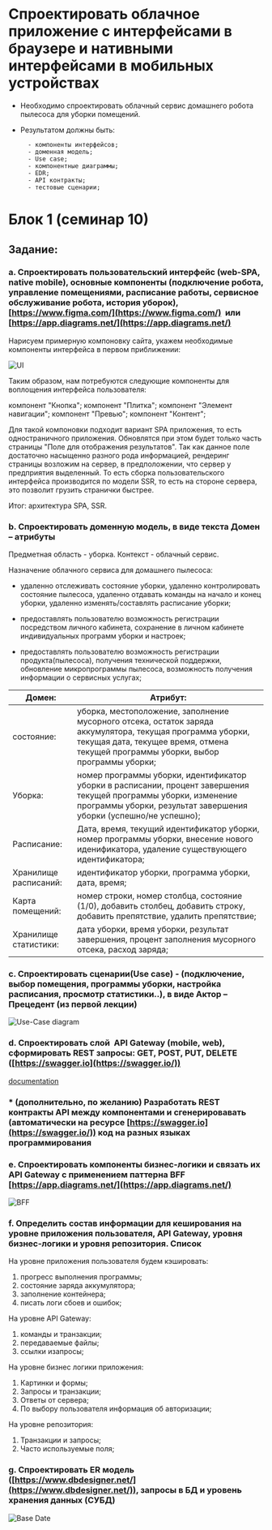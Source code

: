 # Спроектировать облачное приложение с интерфейсами в браузере и нативными интерфейсами в мобильных устройствах

+ Необходимо спроектировать облачный сервис домашнего робота пылесоса для уборки помещений.

+ Результатом должны быть:

        - компоненты интерфейсов;
        - доменная модель;
        - Use case;
        - компонентные диаграммы;
        - EDR;
        - API контракты;
        - тестовые сценарии;

# Блок 1 (семинар 10)

## **Задание:**

### a. Спроектировать пользовательский интерфейс (web-SPA, native mobile), основные компоненты (подключение робота, управление помещениями, расписание работы, сервисное обслуживание робота, история уборок), [https://www.figma.com/](https://www.figma.com/)  или [https://app.diagrams.net/](https://app.diagrams.net/)

Нарисуем примерную компоновку сайта, укажем необходимые компоненты интерфейса в первом приближении:

![UI](UI.png)

Таким образом, нам потребуются следующие компоненты для воплощения интерфейса пользователя:

компонент "Кнопка";
компонент "Плитка";
компонент "Элемент навигации";
компонент "Превью";
компонент "Контент";

Для такой компоновки подходит вариант SPA приложения, то есть одностраничного приложения. Обновлятся при этом будет только часть страницы "Поле для отображения результатов". Так как данное поле достаточно насыщенно разного рода информацией, рендеринг страницы возложим на сервер, в предположении, что сервер у предприятия выделенный. То есть сборка пользовательского интерфейса производится по модели SSR, то есть на стороне сервера, это позволит грузить странички быстрее.

Итог: архитектура SPA, SSR.

### b. Спроектировать доменную модель, в виде текста Домен – атрибуты

Предметная область - уборка. Контекст - облачный сервис.

Назначение облачного сервиса для домашнего пылесоса:

+ удаленно отслеживать состояние уборки, удаленно контролировать состояние пылесоса, удаленно отдавать команды на начало и конец уборки, удаленно изменять/составлять расписание уборки;

+ предоставлять пользователю возможность регистрации посредством личного кабинета, сохранение в личном кабинете индивидуальных программ уборки и настроек;

+ предоставлять пользователю возможность регистрации продукта(пылесоса), получения технической поддержки, обновление микропрограммы пылесоса, возможность получения информации о сервисных услугах;

|Домен: | Атрибут:|
-----|-----
состояние: | уборка, местоположение, заполнение мусорного отсека, остаток заряда аккумулятора, текущая программа уборки, текущая дата, текущее время, отмена текущей программы уборки, выбор программы уборки;
Уборка: | номер программы уборки, идентификатор уборки в расписании, процент завершения текущей программы уборки, изменение программы уборки, результат завершения уборки (успешно/не успешно);
Расписание: | Дата, время, текущий идентификатор уборки, номер программы уборки, внесение нового иденификатора, удаление существующего идентификатора;
Хранилище расписаний: | идентификатор уборки, программа уборки, дата, время;
Карта помещений: | номер строки, номер столбца, состояние (1/0), добавить столбец, добавить строку, добавить препятствие, удалить препятствие;
Хранилище статистики: | дата уборки, время уборки, результат завершения, процент заполнения мусорного отсека, расход заряда;

### c. Спроектировать сценарии(Use case) - (подключение, выбор помещения, программы уборки, настройка расписания, просмотр статистики..), в виде Актор – Прецедент (из первой лекции)

![Use-Case diagram](Use-case_diagram.png)

### d. Спроектировать слой  API Gateway (mobile, web), сформировать REST запросы: GET, POST, PUT, DELETE ([https://swagger.io](https://swagger.io/))

[documentation](index.html)

### * (дополнительно, по желанию) Разработать REST контракты API между компонентами и сгенерировавать (автоматически на ресурсе [https://swagger.io](https://swagger.io/)) код на разных языках программирования

### e. Спроектировать компоненты бизнес-логики и связать их API Gateway с применением паттерна BFF [https://app.diagrams.net/](https://app.diagrams.net/)

![BFF](BFF.png)

### f. Определить состав информации для кеширования на уровне приложения пользователя, API Gateway, уровня бизнес-логики и уровня репозитория. Список

На уровне приложения пользователя будем кэшировать:
1. прогресс выполнения программы;
2. состояние заряда аккумулятора;
3. заполнение контейнера;
4. писать логи сбоев и ошибок;

На уровне API Gateway:
1. команды и транзакции;
2. передаваемые файлы;
3. ссылки изапросы;

На уровне бизнес логики приложения:
1. Картинки и формы;
2. Запросы и транзакции;
3. Ответы от сервера;
4. По выбору пользователя информация об авторизации;

На уровне репозитория:
1. Транзакции и запросы;
2. Часто используемые поля;

### g. Спроектировать ER модель ([https://www.dbdesigner.net/](https://www.dbdesigner.net/)), запросы в БД и уровень хранения данных (СУБД)

![Base Date](Base_Date.png)